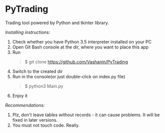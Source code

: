 # PyTrading
Trading tool powered by Python and tkinter library.

*Installing instructions:*

1) Check whether you have Python 3.5 interpreter installed on your PC
2) Open Git Bash console at the dir, where you want to place this app
3) Run
    > $ git clone https://github.com/Vashanin/PyTrading
4) Switch to the created dir
5) Run in the console(or just double-click on index.py file)
    > $ python3 Main.py
6) Enjoy it

*Recommendations:*
1) Plz, don't leave tables without records - it can cause problems. It will be fixed in later versions.
2) You must not touch code. Really.
